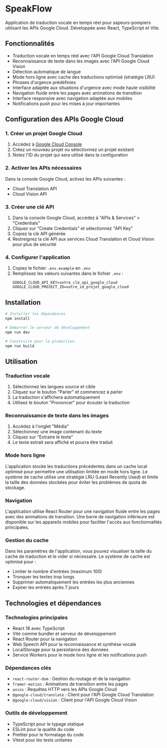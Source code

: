 # SpeakFlow

Application de traduction vocale en temps réel pour sapeurs-pompiers utilisant les APIs Google Cloud. Développée avec React, TypeScript et Vite.

## Fonctionnalités

- Traduction vocale en temps réel avec l'API Google Cloud Translation
- Reconnaissance de texte dans les images avec l'API Google Cloud Vision
- Détection automatique de langue
- Mode hors ligne avec cache des traductions optimisé (stratégie LRU)
- Phrases d'urgence prédéfinies
- Interface adaptée aux situations d'urgence avec mode haute visibilité
- Navigation fluide entre les pages avec animations de transition
- Interface responsive avec navigation adaptée aux mobiles
- Notifications push pour les mises à jour importantes

## Configuration des APIs Google Cloud

### 1. Créer un projet Google Cloud

1. Accédez à [Google Cloud Console](https://console.cloud.google.com/)
2. Créez un nouveau projet ou sélectionnez un projet existant
3. Notez l'ID du projet qui sera utilisé dans la configuration

### 2. Activer les APIs nécessaires

Dans la console Google Cloud, activez les APIs suivantes :

- Cloud Translation API
- Cloud Vision API

### 3. Créer une clé API

1. Dans la console Google Cloud, accédez à "APIs & Services" > "Credentials"
2. Cliquez sur "Create Credentials" et sélectionnez "API Key"
3. Copiez la clé API générée
4. Restreignez la clé API aux services Cloud Translation et Cloud Vision pour plus de sécurité

### 4. Configurer l'application

1. Copiez le fichier `.env.example` en `.env`
2. Remplissez les valeurs suivantes dans le fichier `.env` :
   ```
   GOOGLE_CLOUD_API_KEY=votre_clé_api_google_cloud
   GOOGLE_CLOUD_PROJECT_ID=votre_id_projet_google_cloud
   ```

## Installation

```bash
# Installer les dépendances
npm install

# Démarrer le serveur de développement
npm run dev

# Construire pour la production
npm run build
```

## Utilisation

### Traduction vocale
1. Sélectionnez les langues source et cible
2. Cliquez sur le bouton "Parler" et commencez à parler
3. La traduction s'affichera automatiquement
4. Utilisez le bouton "Prononcer" pour écouter la traduction

### Reconnaissance de texte dans les images
1. Accédez à l'onglet "Média"
2. Sélectionnez une image contenant du texte
3. Cliquez sur "Extraire le texte"
4. Le texte extrait sera affiché et pourra être traduit

### Mode hors ligne
L'application stocke les traductions précédentes dans un cache local optimisé pour permettre une utilisation limitée en mode hors ligne. Le système de cache utilise une stratégie LRU (Least Recently Used) et limite la taille des données stockées pour éviter les problèmes de quota de stockage.

### Navigation
L'application utilise React Router pour une navigation fluide entre les pages avec des animations de transition. Une barre de navigation inférieure est disponible sur les appareils mobiles pour faciliter l'accès aux fonctionnalités principales.

### Gestion du cache
Dans les paramètres de l'application, vous pouvez visualiser la taille du cache de traduction et le vider si nécessaire. Le système de cache est optimisé pour :
- Limiter le nombre d'entrées (maximum 100)
- Tronquer les textes trop longs
- Supprimer automatiquement les entrées les plus anciennes
- Expirer les entrées après 7 jours

## Technologies et dépendances

### Technologies principales
- React 18 avec TypeScript
- Vite comme bundler et serveur de développement
- React Router pour la navigation
- Web Speech API pour la reconnaissance et synthèse vocale
- LocalStorage pour la persistance des données
- Service Workers pour le mode hors ligne et les notifications push

### Dépendances clés
- `react-router-dom` : Gestion du routage et de la navigation
- `framer-motion` : Animations de transition entre les pages
- `axios` : Requêtes HTTP vers les APIs Google Cloud
- `@google-cloud/translate` : Client pour l'API Google Cloud Translation
- `@google-cloud/vision` : Client pour l'API Google Cloud Vision

### Outils de développement
- TypeScript pour le typage statique
- ESLint pour la qualité du code
- Prettier pour le formatage du code
- Vitest pour les tests unitaires

